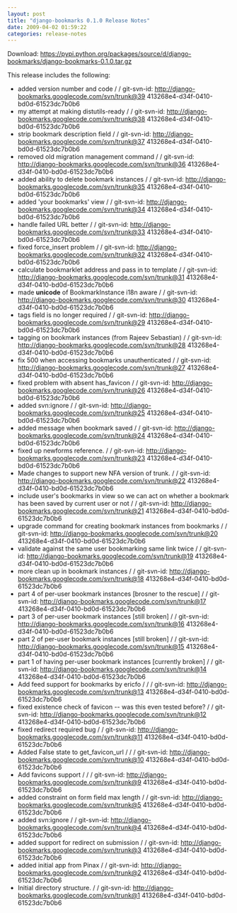 ```yaml
---
layout: post
title: "django-bookmarks 0.1.0 Release Notes"
date: 2009-04-02 01:59:22
categories: release-notes
---
```


Download: <https://pypi.python.org/packages/source/d/django-bookmarks/django-bookmarks-0.1.0.tar.gz>

This release includes the following:

* added version number and code /  / git-svn-id: http://django-bookmarks.googlecode.com/svn/trunk@39 413268e4-d34f-0410-bd0d-61523dc7b0b6
* my attempt at making distutils-ready /  / git-svn-id: http://django-bookmarks.googlecode.com/svn/trunk@38 413268e4-d34f-0410-bd0d-61523dc7b0b6
* strip bookmark description field /  / git-svn-id: http://django-bookmarks.googlecode.com/svn/trunk@37 413268e4-d34f-0410-bd0d-61523dc7b0b6
* removed old migration management command /  / git-svn-id: http://django-bookmarks.googlecode.com/svn/trunk@36 413268e4-d34f-0410-bd0d-61523dc7b0b6
* added ability to delete bookmark instances /  / git-svn-id: http://django-bookmarks.googlecode.com/svn/trunk@35 413268e4-d34f-0410-bd0d-61523dc7b0b6
* added 'your bookmarks' view /  / git-svn-id: http://django-bookmarks.googlecode.com/svn/trunk@34 413268e4-d34f-0410-bd0d-61523dc7b0b6
* handle failed URL better /  / git-svn-id: http://django-bookmarks.googlecode.com/svn/trunk@33 413268e4-d34f-0410-bd0d-61523dc7b0b6
* fixed force_insert problem /  / git-svn-id: http://django-bookmarks.googlecode.com/svn/trunk@32 413268e4-d34f-0410-bd0d-61523dc7b0b6
* calculate bookmarklet address and pass in to template /  / git-svn-id: http://django-bookmarks.googlecode.com/svn/trunk@31 413268e4-d34f-0410-bd0d-61523dc7b0b6
* made __unicode__ of BookmarkInstance i18n aware /  / git-svn-id: http://django-bookmarks.googlecode.com/svn/trunk@30 413268e4-d34f-0410-bd0d-61523dc7b0b6
* tags field is no longer required /  / git-svn-id: http://django-bookmarks.googlecode.com/svn/trunk@29 413268e4-d34f-0410-bd0d-61523dc7b0b6
* tagging on bookmark instances (from Rajeev Sebastian) /  / git-svn-id: http://django-bookmarks.googlecode.com/svn/trunk@28 413268e4-d34f-0410-bd0d-61523dc7b0b6
* fix 500 when accessing bookmarks unauthenticated /  / git-svn-id: http://django-bookmarks.googlecode.com/svn/trunk@27 413268e4-d34f-0410-bd0d-61523dc7b0b6
* fixed problem with absent has_favicon /  / git-svn-id: http://django-bookmarks.googlecode.com/svn/trunk@26 413268e4-d34f-0410-bd0d-61523dc7b0b6
* added svn:ignore /  / git-svn-id: http://django-bookmarks.googlecode.com/svn/trunk@25 413268e4-d34f-0410-bd0d-61523dc7b0b6
* added message when bookmark saved /  / git-svn-id: http://django-bookmarks.googlecode.com/svn/trunk@24 413268e4-d34f-0410-bd0d-61523dc7b0b6
* fixed up newforms reference. /  / git-svn-id: http://django-bookmarks.googlecode.com/svn/trunk@23 413268e4-d34f-0410-bd0d-61523dc7b0b6
* Made changes to support new NFA version of trunk. /  / git-svn-id: http://django-bookmarks.googlecode.com/svn/trunk@22 413268e4-d34f-0410-bd0d-61523dc7b0b6
* include user's bookmarks in view so we can act on whether a bookmark has been saved by current user or not /  / git-svn-id: http://django-bookmarks.googlecode.com/svn/trunk@21 413268e4-d34f-0410-bd0d-61523dc7b0b6
* upgrade command for creating bookmark instances from bookmarks /  / git-svn-id: http://django-bookmarks.googlecode.com/svn/trunk@20 413268e4-d34f-0410-bd0d-61523dc7b0b6
* validate against the same user bookmarking same link twice /  / git-svn-id: http://django-bookmarks.googlecode.com/svn/trunk@19 413268e4-d34f-0410-bd0d-61523dc7b0b6
* more clean up in bookmark instances /  / git-svn-id: http://django-bookmarks.googlecode.com/svn/trunk@18 413268e4-d34f-0410-bd0d-61523dc7b0b6
* part 4 of per-user bookmark instances [brosner to the rescue] /  / git-svn-id: http://django-bookmarks.googlecode.com/svn/trunk@17 413268e4-d34f-0410-bd0d-61523dc7b0b6
* part 3 of per-user bookmark instances [still broken] /  / git-svn-id: http://django-bookmarks.googlecode.com/svn/trunk@16 413268e4-d34f-0410-bd0d-61523dc7b0b6
* part 2 of per-user bookmark instances [still broken] /  / git-svn-id: http://django-bookmarks.googlecode.com/svn/trunk@15 413268e4-d34f-0410-bd0d-61523dc7b0b6
* part 1 of having per-user bookmark instances [currently broken] /  / git-svn-id: http://django-bookmarks.googlecode.com/svn/trunk@14 413268e4-d34f-0410-bd0d-61523dc7b0b6
* Add feed support for bookmarks by ericfo /  /  / git-svn-id: http://django-bookmarks.googlecode.com/svn/trunk@13 413268e4-d34f-0410-bd0d-61523dc7b0b6
* fixed existence check of favicon -- was this even tested before? /  / git-svn-id: http://django-bookmarks.googlecode.com/svn/trunk@12 413268e4-d34f-0410-bd0d-61523dc7b0b6
* fixed redirect required bug /  / git-svn-id: http://django-bookmarks.googlecode.com/svn/trunk@11 413268e4-d34f-0410-bd0d-61523dc7b0b6
* Added False state to get_favicon_url /  /  / git-svn-id: http://django-bookmarks.googlecode.com/svn/trunk@10 413268e4-d34f-0410-bd0d-61523dc7b0b6
* Add favicons support /  /  / git-svn-id: http://django-bookmarks.googlecode.com/svn/trunk@9 413268e4-d34f-0410-bd0d-61523dc7b0b6
* added constraint on form field max length /  / git-svn-id: http://django-bookmarks.googlecode.com/svn/trunk@5 413268e4-d34f-0410-bd0d-61523dc7b0b6
* added svn:ignore /  / git-svn-id: http://django-bookmarks.googlecode.com/svn/trunk@4 413268e4-d34f-0410-bd0d-61523dc7b0b6
* added support for redirect on submission /  / git-svn-id: http://django-bookmarks.googlecode.com/svn/trunk@3 413268e4-d34f-0410-bd0d-61523dc7b0b6
* added initial app from Pinax /  / git-svn-id: http://django-bookmarks.googlecode.com/svn/trunk@2 413268e4-d34f-0410-bd0d-61523dc7b0b6
* Initial directory structure. /  / git-svn-id: http://django-bookmarks.googlecode.com/svn/trunk@1 413268e4-d34f-0410-bd0d-61523dc7b0b6
